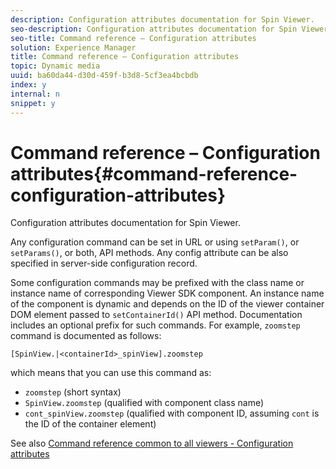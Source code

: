 ```yaml
---
description: Configuration attributes documentation for Spin Viewer.
seo-description: Configuration attributes documentation for Spin Viewer.
seo-title: Command reference – Configuration attributes
solution: Experience Manager
title: Command reference – Configuration attributes
topic: Dynamic media
uuid: ba60da44-d30d-459f-b3d8-5cf3ea4bcbdb
index: y
internal: n
snippet: y
---
```


# Command reference – Configuration attributes{#command-reference-configuration-attributes}

Configuration attributes documentation for Spin Viewer.

Any configuration command can be set in URL or using `setParam()`, or `setParams()`, or both, API methods. Any config attribute can be also specified in server-side configuration record.

Some configuration commands may be prefixed with the class name or instance name of corresponding Viewer SDK component. An instance name of the component is dynamic and depends on the ID of the viewer container DOM element passed to `setContainerId()` API method. Documentation includes an optional prefix for such commands. For example, `zoomstep` command is documented as follows:

`[SpinView.|<containerId>_spinView].zoomstep`

which means that you can use this command as:

* `zoomstep` (short syntax) 
* `SpinView.zoomstep` (qualified with component class name) 
* `cont_spinView.zoomstep` (qualified with component ID, assuming `cont` is the ID of the container element)

See also [Command reference common to all viewers - Configuration attributes](../../../r-html5-viewer-20-cmdref-configattrib/r-html5-viewer-20-cmdref-configattrib.md#concept-850e0f2c49b949deb7cfbfd330d329bd) 
